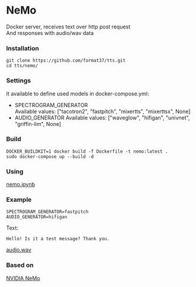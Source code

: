 # NeMo
Docker server, receives text over http post request  
And responses with audio/wav data  
### Installation
```
git clone https://github.com/format37/tts.git
cd tts/nemo/
```
### Settings
It available to define used models in docker-compose.yml:
* SPECTROGRAM_GENERATOR  
Available values: ["tacotron2", "fastpitch", "mixertts", "mixerttsx", None]  
* AUDIO_GENERATOR
Available values: ["waveglow", "hifigan", "univnet", "griffin-lim", None]
### Build
```
DOCKER_BUILDKIT=1 docker build -f Dockerfile -t nemo:latest .
sudo docker-compose up --build -d
```
### Using
[nemo.ipynb](https://github.com/format37/tts/blob/main/nemo/client/nemo.ipynb)
### Example
```
SPECTROGRAM_GENERATOR=fastpitch
AUDIO_GENERATOR=hifigan
```
Text:  
```
Hello! Is it a test message? Thank you.
```
[audio.wav](https://github.com/format37/tts/raw/main/nemo/client/audio.wav)
### Based on
[NVIDIA NeMo](https://github.com/NVIDIA/NeMo)
